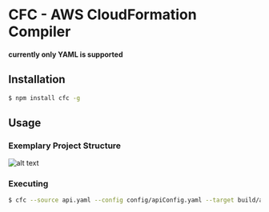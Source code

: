 # CFC - AWS CloudFormation Compiler
#### currently only YAML is supported

## Installation
```sh
$ npm install cfc -g
```

## Usage
### Exemplary Project Structure
![alt text](https://github.com/LukasMusebrink/cfc/raw/master/samples/img/folder.png "Logo Title Text 1")

### Executing
```sh
$ cfc --source api.yaml --config config/apiConfig.yaml --target build/api.yaml
```
